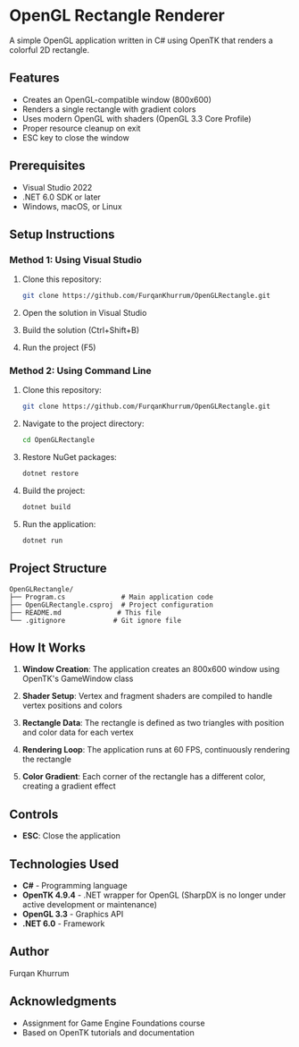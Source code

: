 ﻿# OpenGL Rectangle Renderer

A simple OpenGL application written in C# using OpenTK that renders a colorful 2D rectangle.

## Features

- Creates an OpenGL-compatible window (800x600)
- Renders a single rectangle with gradient colors
- Uses modern OpenGL with shaders (OpenGL 3.3 Core Profile)
- Proper resource cleanup on exit
- ESC key to close the window

## Prerequisites

- Visual Studio 2022
- .NET 6.0 SDK or later
- Windows, macOS, or Linux

## Setup Instructions

### Method 1: Using Visual Studio

1. Clone this repository:
   ```bash
   git clone https://github.com/FurqanKhurrum/OpenGLRectangle.git
   ```

2. Open the solution in Visual Studio

3. Build the solution (Ctrl+Shift+B)

4. Run the project (F5)

### Method 2: Using Command Line

1. Clone this repository:
   ```bash
   git clone https://github.com/FurqanKhurrum/OpenGLRectangle.git
   ```

2. Navigate to the project directory:
   ```bash
   cd OpenGLRectangle
   ```

3. Restore NuGet packages:
   ```bash
   dotnet restore
   ```

4. Build the project:
   ```bash
   dotnet build
   ```

5. Run the application:
   ```bash
   dotnet run
   ```

## Project Structure

```
OpenGLRectangle/
├── Program.cs              # Main application code
├── OpenGLRectangle.csproj  # Project configuration
├── README.md              # This file
└── .gitignore            # Git ignore file
```

## How It Works

1. **Window Creation**: The application creates an 800x600 window using OpenTK's GameWindow class

2. **Shader Setup**: Vertex and fragment shaders are compiled to handle vertex positions and colors

3. **Rectangle Data**: The rectangle is defined as two triangles with position and color data for each vertex

4. **Rendering Loop**: The application runs at 60 FPS, continuously rendering the rectangle

5. **Color Gradient**: Each corner of the rectangle has a different color, creating a gradient effect

## Controls

- **ESC**: Close the application

## Technologies Used

- **C#** - Programming language
- **OpenTK 4.9.4** - .NET wrapper for OpenGL (SharpDX is no longer under active development or maintenance)
- **OpenGL 3.3** - Graphics API
- **.NET 6.0** - Framework

## Author

Furqan Khurrum

## Acknowledgments

- Assignment for Game Engine Foundations course
- Based on OpenTK tutorials and documentation